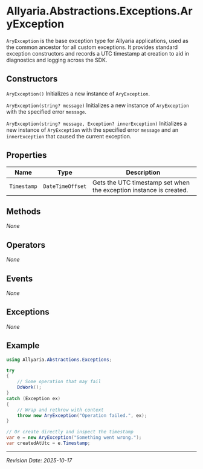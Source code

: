﻿# Allyaria.Abstractions.Exceptions.AryException

`AryException` is the base exception type for Allyaria applications, used as the common ancestor for all custom
exceptions. It provides standard exception constructors and records a UTC timestamp at creation to aid in diagnostics
and logging across the SDK.

## Constructors

`AryException()`
Initializes a new instance of `AryException`.

`AryException(string? message)`
Initializes a new instance of `AryException` with the specified error `message`.

`AryException(string? message, Exception? innerException)`
Initializes a new instance of `AryException` with the specified error `message` and an `innerException` that caused the
current exception.

## Properties

| Name        | Type             | Description                                                        |
|-------------|------------------|--------------------------------------------------------------------|
| `Timestamp` | `DateTimeOffset` | Gets the UTC timestamp set when the exception instance is created. |

## Methods

*None*

## Operators

*None*

## Events

*None*

## Exceptions

*None*

## Example

```csharp
using Allyaria.Abstractions.Exceptions;

try
{
    // Some operation that may fail
    DoWork();
}
catch (Exception ex)
{
    // Wrap and rethrow with context
    throw new AryException("Operation failed.", ex);
}

// Or create directly and inspect the timestamp
var e = new AryException("Something went wrong.");
var createdAtUtc = e.Timestamp;
```

---

*Revision Date: 2025-10-17*

